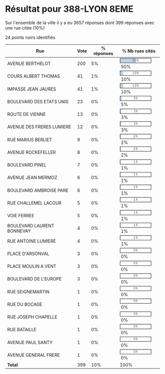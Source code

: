 # Résultat pour 388-LYON 8EME

Sur l'ensemble de la ville il y a eu 3657 réponses dont 399 réponses avec une rue citée (10%)

24 points noirs identifiés

| Rue | Vote | % réponses | % Nb rues cités|
|-----|------|------------|----------------|
| AVENUE BERTHELOT | 200 | 5% | <img src="../../img/bar_50.gif" />&nbsp;50%|
| COURS ALBERT THOMAS | 41 | 1% | <img src="../../img/bar_10.gif" />&nbsp;10%|
| IMPASSE JEAN JAURES | 41 | 1% | <img src="../../img/bar_10.gif" />&nbsp;10%|
| BOULEVARD DES ETATS UNIS | 23 | 0% | <img src="../../img/bar_5.gif" />&nbsp;5%|
| ROUTE DE VIENNE | 13 | 0% | <img src="../../img/bar_3.gif" />&nbsp;3%|
| AVENUE DES FRERES LUMIERE | 12 | 0% | <img src="../../img/bar_3.gif" />&nbsp;3%|
| RUE MARIUS BERLIET | 9 | 0% | <img src="../../img/bar_2.gif" />&nbsp;2%|
| AVENUE ROCKEFELLER | 8 | 0% | <img src="../../img/bar_2.gif" />&nbsp;2%|
| BOULEVARD PINEL | 7 | 0% | <img src="../../img/bar_1.gif" />&nbsp;1%|
| AVENUE JEAN MERMOZ | 6 | 0% | <img src="../../img/bar_1.gif" />&nbsp;1%|
| BOULEVARD AMBROISE PARE | 6 | 0% | <img src="../../img/bar_1.gif" />&nbsp;1%|
| RUE CHALLEMEL LACOUR | 5 | 0% | <img src="../../img/bar_1.gif" />&nbsp;1%|
| VOIE FERREE | 5 | 0% | <img src="../../img/bar_1.gif" />&nbsp;1%|
| BOULEVARD LAURENT BONNEVAY | 4 | 0% | <img src="../../img/bar_1.gif" />&nbsp;1%|
| RUE ANTOINE LUMIERE | 4 | 0% | <img src="../../img/bar_1.gif" />&nbsp;1%|
| PLACE D'ARSONVAL | 3 | 0% | <img src="../../img/bar_0.gif" />&nbsp;0%|
| PLACE MOULIN A VENT | 3 | 0% | <img src="../../img/bar_0.gif" />&nbsp;0%|
| BOULEVARD DE L'EUROPE | 3 | 0% | <img src="../../img/bar_0.gif" />&nbsp;0%|
| RUE SEIGNEMARTIN | 1 | 0% | <img src="../../img/bar_0.gif" />&nbsp;0%|
| RUE DU BOCAGE | 1 | 0% | <img src="../../img/bar_0.gif" />&nbsp;0%|
| RUE JOSEPH CHAPELLE | 1 | 0% | <img src="../../img/bar_0.gif" />&nbsp;0%|
| RUE BATAILLE | 1 | 0% | <img src="../../img/bar_0.gif" />&nbsp;0%|
| AVENUE PAUL SANTY | 1 | 0% | <img src="../../img/bar_0.gif" />&nbsp;0%|
| AVENUE GENERAL FRERE | 1 | 0% | <img src="../../img/bar_0.gif" />&nbsp;0%|
| **Total** | 399 | 10% | 100%|
